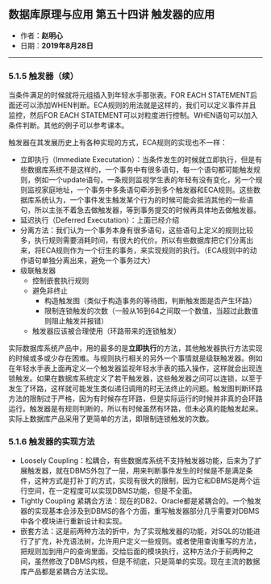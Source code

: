 ## 数据库原理与应用 第五十四讲 触发器的应用

- 作者：**赵明心**
- 日期：**2019年8月28日**

---

### **5.1.5 触发器（续）**

当条件满足的时候就将元组插入到年轻水手那张表。FOR EACH STATEMENT后面还可以添加WHEN判断。ECA规则的用法就是这样的，我们可以定义事件并且监控，然后FOR EACH STATEMENT可以对粒度进行控制。WHEN语句可以加入条件判断。其他的例子可以参考课本。

触发器在其发展历史上有各种实现的方式，ECA规则的实现也不一样：
- 立即执行（Immediate Executation）：当条件发生的时候就立即执行，但是有些数据库系统不是这样的，一个事务中有很多语句，每一个语句都可能触发规则，例如一个update语句，一条规则监视学生表的年轻有没有变化，另一个规则监视家庭地址，一个事务中多条语句牵涉到多个触发器和ECA规则。这些数据库系统认为，一个事件发生触发某个行为的时候可能会抵消其他的一些语句，所以主张不着急去做触发器，等到事务提交的时候再具体地去做触发器。
- 延迟执行（Deferred Executation）：上面已经介绍
- 分离方法：我们认为一个事务本身有很多语句，这些语句上定义的规则比较多，执行规则需要消耗时间，有很大的代价。所以有些数据库把它们分离出来，将ECA规则作为一个衍生的事务，来实现规则的执行。（ECA规则中的动作语句单独分离出来，避免一个事务过大）
- 级联触发器
  - 控制嵌套执行规则
  - 避免非终止
    - 构造触发图（类似于构造事务的等待图，判断触发图是否产生环路）
    - 限制连锁触发的次数（一般从16到64之间取一个数值，当超过此数值则阻止触发并报错）
  - 触发器应该被合理使用（环路带来的连锁触发）

实际数据库系统产品中，用的最多的是**立即执行**的方法，其他触发器执行方法实现的时候或多或少存在困难。与规则执行相关的另外一个事情就是级联触发器。例如在年轻水手表上面再定义一个触发器监视年轻水手表的插入操作，这样就会出现连锁触发。如果在数据库系统定义了若干触发器，这些触发器之间可以连锁，以至于发生了环路，这样就可能发生类似递归调用的时无法终止的问题。触发图判断环路方法的限制过于严格，因为有时候存在环路，但是实际运行的时候并非真的会环路运行。触发器是有规则判断的，所以有时候虽然有环路，但未必真的能触发起来。实际上数据库产品采用了更简单的方法，即限制连锁触发的次数。

### **5.1.6 触发器的实现方法**

- Loosely Coupling：松耦合，有些数据库系统不支持触发器功能，后来为了扩展触发器，就在DBMS外包了一层，用来判断事件发生的时候是不是满足条件，这种方式是打补丁的方式，实现有很大的限制，因为它和DBMS是两个运行空间，在一定程度可以实现DBMS功能，但是不全面。
- Tightly Coupling 紧耦合方法：现在的DB2、Oracle都是紧耦合的。一个触发器的实现基本会涉及到DBMS的各个方面，重写触发器部分几乎需要对DBMS中各个模块进行重新设计和实现。
- 嵌套方法：这是前两种方法的折中，为了实现触发器的功能，对SQL的功能进行了扩充，补充语法树，允许用户定义一些规则。或者使用查询重写的方法，把规则加到用户的查询里面，交给后面的模块执行，这种方法介于前两种之间，虽然修改了DBMS内核，但是不彻底，只是简单的实现。现在主流的数据库产品都是紧耦合方法实现。